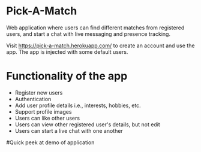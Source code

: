 # Pick-A-Match
Web application where users can find different matches from registered users, and start a chat with live messaging and presence tracking.

Visit https://pick-a-match.herokuapp.com/ to create an account and use the app. The app is injected with some default users.

# Functionality of the app
- Register new users
- Authentication
- Add user profile details i.e., interests, hobbies, etc.
- Support profile images
- Users can like other users
- Users can view other registered user's details, but not edit
- Users can start a live chat with one another

#Quick peek at demo of application
